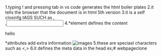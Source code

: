 1.typing ! and pressing tab in vs code generates the html boiler plates
2.it tells the browser that the document is in html 5th version
3.it is a self closinfg tAGS SUCH as <img>,<br>,<input>
4.*element defines the content <p>hello</p>
*attributes add extra information <img src="images.jpeg" alt="images">
5.these are speciasl characters such as &lt;,&gt;
6.it defines the meta data in the head ex;<meta charset="UTF"># webpageclone
